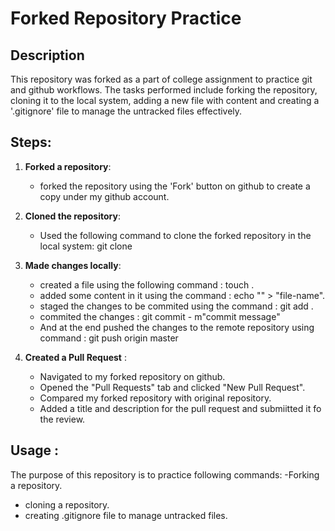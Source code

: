 # Forked Repository Practice

## Description
This repository was forked as a part of college assignment to practice git and github workflows.
The tasks performed include forking the repository, cloning it to the local system, adding a new file with content and creating a '.gitignore' file to manage the 
untracked files effectively.


## Steps:
1. **Forked a repository**:
   - forked the repository using the 'Fork' button on github to create a copy under my github account.

2. **Cloned the repository**:
   - Used the following command to clone the forked repository in the local system:
       git clone <url-of-the-repository>

3. **Made changes locally**:
   - created a file using the following command : touch <file-name>.
   - added some content in it using the command : echo "<the content>" > "file-name".
   - staged the changes to be commited using the command : git add .
   - commited the changes : git commit - m"commit message"
   - And at the end pushed the changes to the remote repository using command : git push origin master

4. **Created a Pull Request** :
   - Navigated to my forked repository on github.
   - Opened the "Pull Requests" tab and clicked "New Pull Request".
   - Compared my forked repository with original repository.
   - Added a title and description for the pull request and submiitted it fo the review.


## Usage :

The purpose of this repository is to practice following commands:
  -Forking a repository.
  - cloning a repository.
  - creating .gitignore file to manage untracked files.   
